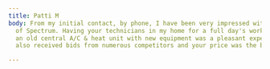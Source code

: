 ```yaml
---
title: Patti M
body: From my initial contact, by phone, I have been very impressed with the professionalism
  of Spectrum. Having your technicians in my home for a full day's work of replacing
  an old central A/C & heat unit with new equipment was a pleasant experience. I had
  also received bids from numerous competitors and your price was the best.

---
```


